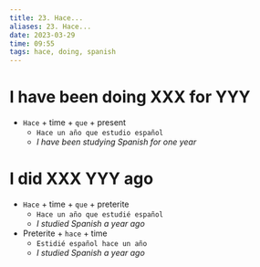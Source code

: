 ```yaml
---
title: 23. Hace...
aliases: 23. Hace...
date: 2023-03-29
time: 09:55
tags: hace, doing, spanish
---
```

# I have been doing XXX for YYY

-   `Hace` + time + `que` + present
    -   `Hace un año que estudio español`
    -   *I have been studying Spanish for one year*

# I did XXX YYY ago

-   `Hace` + time + `que` + preterite
    -   `Hace un año que estudié español`
    -   *I studied Spanish a year ago*
-   Preterite + `hace` + time
    -   `Estidié español hace un año`
    -   *I studied Spanish a year ago*